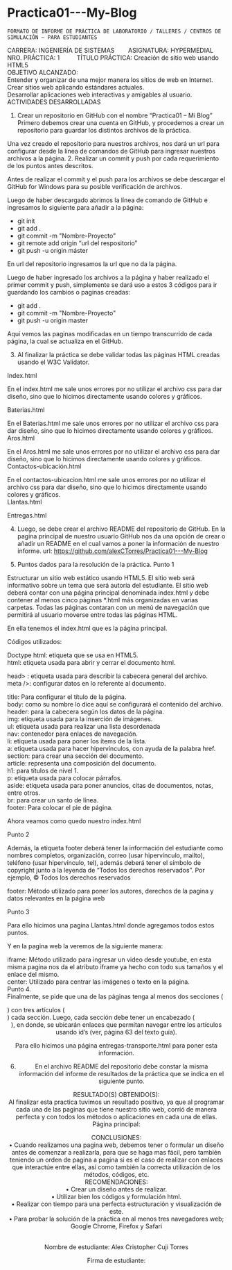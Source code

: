 # Practica01---My-Blog

 	FORMATO DE INFORME DE PRÁCTICA DE LABORATORIO / TALLERES / CENTROS DE SIMULACIÓN – PARA ESTUDIANTES

CARRERA: INGENIERÍA DE SISTEMAS &nbsp;&nbsp;&nbsp;&nbsp;&nbsp;&nbsp; ASIGNATURA: HYPERMEDIAL <br>
NRO. PRÁCTICA:	1	        &nbsp;&nbsp;&nbsp;&nbsp;&nbsp;&nbsp;&nbsp;&nbsp; TÍTULO PRÁCTICA: Creación de sitio web usando HTML5 <br>
OBJETIVO ALCANZADO: <br>
Entender y organizar de una mejor manera los sitios de web en Internet. <br> Crear sitios web aplicando estándares actuales.<br>
Desarrollar aplicaciones web interactivas y amigables al usuario.<br>
ACTIVIDADES DESARROLLADAS<br>
1.	Crear un repositorio en GitHub con el nombre “Practica01 – Mi Blog”
Primero debemos crear una cuenta en GitHub, y procedemos a crear un repositorio para guardar los distintos archivos de la práctica.
  

Una vez creado el repositorio para nuestros archivos, nos dará un url para configurar desde la línea de comandos de GitHub para ingresar nuestros archivos a la página.
2.	Realizar un commit y push por cada requerimiento de los puntos antes descritos.

Antes de realizar el commit y el push para los archivos se debe descargar el GitHub for Windows para su posible verificación de archivos.


Luego de haber descargado abrimos la línea de comando de GitHub e ingresamos lo siguiente para añadir a la página:
-	git init
-	git add .
-	git commit -m "Nombre-Proyecto"
-	git remote add origin “url del respositorio”
-	git push -u origin máster

 
En url del repositorio ingresamos la url que no da la página.

 

Luego de haber ingresado los archivos a la página y haber realizado el primer commit y push, simplemente se dará uso a estos 3 códigos para ir guardando los cambios o paginas creadas:
-	git add .
-	git commit -m "Nombre-Proyecto"
-	git push -u origin master

 

 

Aquí vemos las paginas modificadas en un tiempo transcurrido de cada página, la cual se actualiza en el GitHub.

3.	Al finalizar la práctica se debe validar todas las páginas HTML creadas usando el W3C Validator. 

Index.html
 
En el index.html me sale unos errores por no utilizar el archivo css para dar diseño, sino que lo hicimos directamente usando colores y gráficos.

Baterias.html <br>
 
En el Baterias.html me sale unos errores por no utilizar el archivo css para dar diseño, sino que lo hicimos directamente usando colores y gráficos.<br>
Aros.html <br>
 
En el Aros.html me sale unos errores por no utilizar el archivo css para dar diseño, sino que lo hicimos directamente usando colores y gráficos.<br>
Contactos-ubicación.html <br>
 
En el contactos-ubicacion.html me sale unos errores por no utilizar el archivo css para dar diseño, sino que lo hicimos directamente usando colores y gráficos.<br>
Llantas.html<br>
 
 
 

Entregas.html
 
 
4.	Luego, se debe crear el archivo README del repositorio de GitHub. 
En la pagina principal de nuestro usuario GitHub nos da una opción de crear o añadir un README en el cual vamos a poner la información de nuestro informe.
url: https://github.com/alexCTorres/Practica01---My-Blog
 
 
5.	Puntos dados para la resolución de la práctica.
Punto 1

 Estructurar un sitio web estático usando HTML5. El sitio web será informativo sobre un tema que será autoría del estudiante. El sitio web deberá contar con una página principal denominada index.html y debe contener al menos cinco páginas *.html más organizadas en varias carpetas. Todas las páginas contaran con un menú de navegación que permitirá al usuario moverse entre todas las páginas HTML. 

 

   En ella tenemos el index.html que es la página principal.
 
Códigos utilizados: <br>

Doctype html: etiqueta que se usa en HTML5.<br>
html: etiqueta usada para abrir y cerrar el documento html. <br>

head> </head>: etiqueta usada para describir la cabecera general del archivo.<br>
meta />: configurar datos en lo referente al documento.<br>

title: Para configurar el título de la página.<br>
body: como su nombre lo dice aquí se configurará el contenido del archivo.<br>
header: para la cabecera según los datos de la página.<br>
img: etiqueta usada para la inserción de imágenes.<br>
ul: etiqueta usada para realizar una lista desordenada<br>
nav: contenedor para enlaces de navegación.<br>
li: etiqueta usada para poner los ítems de la lista.<br>
a: etiqueta usada para hacer hipervínculos, con ayuda de la palabra href.<br>
section: para crear una sección del documento.<br>
article: representa una composición del documento.<br>
h1: para títulos de nivel 1.<br>
p: etiqueta usada para colocar párrafos.<br>
aside: etiqueta usada para poner anuncios, citas de documentos, notas, entre otros.<br>
br: para crear un santo de línea.<br>
footer: Para colocar el pie de página.<br>

Ahora veamos como quedo nuestro index.html<br>
 
Punto 2

 Además, la etiqueta footer deberá tener la información del estudiante como nombres completos, organización, correo (usar hipervínculo, mailto), teléfono (usar hipervínculo, tel), además deberá tener el símbolo de copyright junto a la leyenda de “Todos los derechos reservados”. Por ejemplo, © Todos los derechos reservados <br>

 
footer: Método utilizado para poner los autores, derechos de la pagina y datos relevantes en la página web<br>

Punto 3<br>
 
Para ello hicimos una pagina Llantas.html donde agregamos todos estos puntos.<br>
 
 
Y en la pagina web la veremos de la siguiente manera:<br>
 
 
iframe: Método utilizado para ingresar un video desde youtube, en esta misma pagina nos da el atributo iframe ya hecho con todo sus tamaños y el enlace del mismo.<br>
center: Utilizado para centrar las imágenes o texto en la página.<br>
Punto 4.<br>
Finalmente, se pide que una de las páginas tenga al menos dos secciones (<section>) con tres artículos (<article>) cada sección. Luego, cada sección debe tener un encabezado (<header>), en donde, se ubicarán enlaces que permitan navegar entre los artículos usando id’s (ver, página 63 del texto guía). 

Para ello hicimos una página entregas-transporte.html para poner esta información.<br>
 
 

6.	En el archivo README del repositorio debe constar la misma información del informe de resultados de la práctica que se indica en el siguiente punto. <br>

RESULTADO(S) OBTENIDO(S):<br>
Al finalizar esta practica tuvimos un resultado positivo, ya que al programar cada una de las paginas que tiene nuestro sitio web, corrió de manera perfecta y con todos los métodos o aplicaciones en cada una de ellas.<br>
Página principal:<br>
 
 
 
CONCLUSIONES:<br>
•	Cuando realizamos una pagina web, debemos tener o formular un diseño antes de comenzar a realizarla, para que se haga mas fácil, pero también teniendo un orden de pagina a pagina si es el caso de realizar con enlaces que interactúe entre ellas, así como también la correcta utilización de los métodos, códigos, etc.<br>
RECOMENDACIONES:<br>
•	Crear un diseño antes de realizar.<br>
•	Utilizar bien los códigos y formulación html.<br>
•	Realizar con tiempo para una perfecta estructuración y visualización de este. <br>
•	Para probar la solución de la práctica en al menos tres navegadores web; Google Chrome, Firefox y Safari <br>
<br>

Nombre de estudiante: Alex Cristopher Cuji Torres


Firma de estudiante: 
                                         

